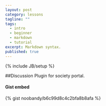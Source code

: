 ```yaml
---
layout: post
category: lessons
tagline: ""
tags: 
  - intro
  - beginner
  - markdown
  - tutorial
excerpt: Markdown syntax.
published: true
---
```


{% include JB/setup %}

##Discussion Plugin for society portal.
#### Gist embed
{% gist noobandy/b6c99d8c4c2bfa8b8afa %}
